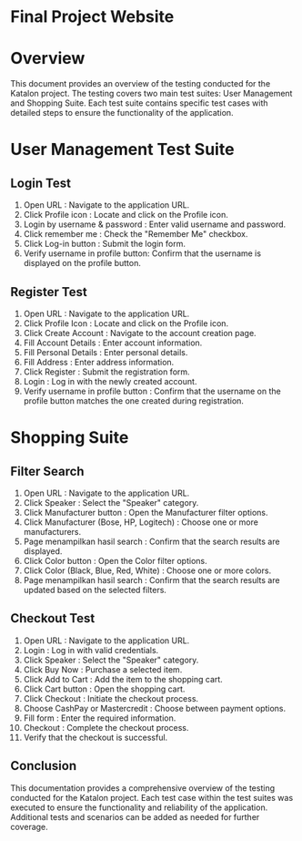 # Final Project Website

# Overview
This document provides an overview of the testing conducted for the Katalon project. The testing covers two main test suites: User Management and Shopping Suite. Each test suite contains specific test cases with detailed steps to ensure the functionality of the application.

# User Management Test Suite
## Login Test
1. Open URL : Navigate to the application URL.
2. Click Profile icon : Locate and click on the Profile icon.
3. Login by username & password : Enter valid username and password.
4. Click remember me : Check the "Remember Me" checkbox.
5. Click Log-in button : Submit the login form.
6. Verify username in profile button: Confirm that the username is displayed on the profile button.

## Register Test
1. Open URL : Navigate to the application URL.
2. Click Profile Icon : Locate and click on the Profile icon.
3. Click Create Account : Navigate to the account creation page.
4. Fill Account Details : Enter account information.
5. Fill Personal Details : Enter personal details.
6. Fill Address : Enter address information.
7. Click Register : Submit the registration form.
8. Login : Log in with the newly created account.
9. Verify username in profile button : Confirm that the username on the profile button matches the one created during registration.

# Shopping Suite
## Filter Search
1. Open URL : Navigate to the application URL.
2. Click Speaker : Select the "Speaker" category.
3. Click Manufacturer button : Open the Manufacturer filter options.
4. Click Manufacturer (Bose, HP, Logitech) : Choose one or more manufacturers.
5. Page menampilkan hasil search : Confirm that the search results are displayed.
6. Click Color button : Open the Color filter options.
7. Click Color (Black, Blue, Red, White) : Choose one or more colors.
8. Page menampilkan hasil search : Confirm that the search results are updated based on the selected filters.

## Checkout Test
1. Open URL : Navigate to the application URL.
2. Login : Log in with valid credentials.
3. Click Speaker : Select the "Speaker" category.
4. Click Buy Now : Purchase a selected item.
5. Click Add to Cart : Add the item to the shopping cart.
6. Click Cart button : Open the shopping cart.
7. Click Checkout : Initiate the checkout process.
8. Choose CashPay or Mastercredit : Choose between payment options.
9. Fill form : Enter the required information.
10. Checkout : Complete the checkout process.
11. Verify that the checkout is successful.
    
## Conclusion
This documentation provides a comprehensive overview of the testing conducted for the Katalon project. Each test case within the test suites was executed to ensure the functionality and reliability of the application. Additional tests and scenarios can be added as needed for further coverage.
